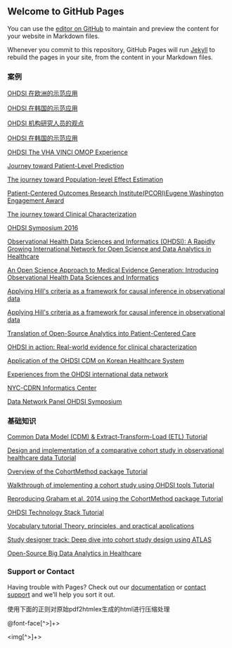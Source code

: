 ## Welcome to GitHub Pages

You can use the [editor on GitHub](https://github.com/wanghaisheng/OHDSI-Research/edit/master/README.md) to maintain and preview the content for your website in Markdown files.

Whenever you commit to this repository, GitHub Pages will run [Jekyll](https://jekyllrb.com/) to rebuild the pages in your site, from the content in your Markdown files.

### 案例







[OHDSI 在欧洲的示范应用](materials/2017/MedInfo-2017/Medinfo-Panel-OHDSI-in-Europe/Medinfo-Panel-OHDSI-in-Europe.html)

[OHDSI 在韩国的示范应用](materials/2017/MedInfo-2017/2017-08-OHDSI-medinfo-panel-RWPark_for_share/2017-08-OHDSI-medinfo-panel-RWPark_for_share.html)



[OHDSI 机构研究人员的观点](materials/2017/MedInfo-2017/2017-08-OHDSI-medinfo-panel-Huser-vLOCAL-1356-noEXTRAs/2017-08-OHDSI-medinfo-panel-Huser-vLOCAL-1356-noEXTRAs.html)




[OHDSI 在韩国的示范应用](materials/2017/OHDSI-China-WG-F2F/WENG_8_21/WENG_8_21.html)     





[OHDSI The VHA VINCI OMOP Experience](materials/2016/September-2016/presentation-slides/Community-Panel-Slides/Community-Panel-Slides.html)





[Journey toward Patient-Level Prediction](materials/2016/September-2016/presentation-slides/OHDSI-Symposium-2016-Rjinbeek-prediction-23sept2016/OHDSI-Symposium-2016-Rjinbeek-prediction-23sept2016.html)



[The journey toward Population-level Effect Estimation](materials/2016/September-2016/presentation-slides/OHDSI-Symposium-2016-Schuemie-estimation-23sept2016/OHDSI-Symposium-2016-Schuemie-estimation-23sept2016.html)



[Patient-Centered Outcomes Research Institute(PCORI)Eugene Washington Engagement Award](materials/2016/September-2016/presentation-slides/OHDSI-symposium-opening-2016-v4/OHDSI-symposium-opening-2016-v4.html)



[The journey toward Clinical Characterization](materials/2016/September-2016/presentation-slides/OHDSI-Symposium-Ryan-clinical-characterization-23sept2016/OHDSI-Symposium-Ryan-clinical-characterization-23sept2016.html)



[OHDSI Symposium 2016](materials/2016/September-2016/presentation-slides/OHDSI-Symposium-Ryan-recap-23sept2016/OHDSI-Symposium-Ryan-recap-23sept2016.html)




[Observational Health Data Sciences and Informatics (OHDSI): A Rapidly Growing International Network for Open Science and Data Analytics in Healthcare](materials/2016/March-2016/OHDSI-AMIA-CRI-panel-24mar2016/OHDSI-AMIA-CRI-panel-24mar2016.html)



[An Open Science Approach to Medical Evidence Generation: Introducing Observational Health Data Sciences and Informatics](materials/2015/June-2015/ARM-OHDSI_Duke/ARM-OHDSI_Duke.html)




[Applying Hill's criteria as a framework for causal inference in observational data](materials/2015/June-2015/OHDSI-Ryan-dsru-10jun2015/OHDSI-Ryan-dsru-10jun2015.html)




[Applying Hill's criteria as a framework for causal inference in observational data](materials/2015/October-2015/Presentation-Slides/OHDSI-Ryan-Symposium-20Oct2015/OHDSI-Ryan-Symposium-20Oct2015.html)




[Translation of Open-Source Analytics into Patient-Centered Care](materials/2015/October-2015/Presentation-Slides/OHDSI-Symposium-Pene-Talk/OHDSI-Symposium-Pene-Talk.html)


[OHDSI in action: Real-world evidence for clinical characterization](materials/2015/October-2015/Presentation-Slides/OHDSI-Symposium-RxPath-Hripcsak-2015-short/OHDSI-Symposium-RxPath-Hripcsak-2015-short.html)



[Application of the OHDSI CDM on Korean Healthcare System](materials/2015/October-2015/International-Data-Panel/OHDSI_Rae_for_upload/OHDSI_Rae_for_upload.html)


[Experiences from the OHDSI international data network](materials/2015/October-2015/International-Data-Panel/OHDSI-Symposium-Panel/OHDSI-Symposium-Panel.html)


[NYC-CDRN Informatics Center](materials/2015/October-2015/International-Data-Panel/OHDSI-Symposium-Panel-Parsa/OHDSI-Symposium-Panel-Parsa.html)



[Data Network Panel OHDSI Symposium](materials/2015/October-2015/International-Data-Panel/OHDSI-Symposium-Panel-Peter/OHDSI-Symposium-Panel-Peter.html)






### 基础知识


[Common Data Model (CDM) & Extract-Transform-Load (ETL) Tutorial](materials/2016/September-2016/tutorial-slides/MAIN-OHDSI-Symposium-2016-Common-Data-Model-and-Extract-Transform-Load-Tutorial/MAIN-OHDSI-Symposium-2016-Common-Data-Model-and-Extract-Transform-Load-Tutorial.pptx.html)


[Design and implementation of a comparative cohort study in observational healthcare data Tutorial](materials/2016/September-2016/tutorial-slides/OHDSI-Estimation-tutorial-overview-1-Ryan-24sept2016/OHDSI-Estimation-tutorial-overview-1-Ryan-24sept2016.html)




[Overview of the CohortMethod package Tutorial](materials/2016/September-2016/tutorial-slides/OHDSI-Estimation-tutorial-programmer-track-Schuemie-24Sep2016/OHDSI-Estimation-tutorial-programmer-track-Schuemie-24Sep2016.html)



[Walkthrough of implementing a cohort study using OHDSI tools Tutorial](materials/2016/September-2016/tutorial-slides/OHDSI-Estimation-tutorial-walkthru-2-Ryan-Schuemie-23Sept2016/OHDSI-Estimation-tutorial-walkthru-2-Ryan-Schuemie-23Sept2016.html)



[Reproducing Graham et al. 2014 using the CohortMethod package Tutorial](materials/2016/September-2016/tutorial-slides/OOHDSI-Estimation-tutorial-walkthru-part-2-Schuemie-24Sep2016-edit/OHDSI-Estimation-tutorial-walkthru-part-2-Schuemie-24Sep2016-edit.html)


[OHDSI Technology Stack Tutorial](materials/2016/September-2016/tutorial-slides/OHDSI-Technology-Stack/OHDSI-Technology-Stack.html)



[Vocabulary tutorial Theory, principles, and practical applications](materials/2016/September-2016/tutorial-slides/OHDSI-vocabulary-theory-principles-v4/OHDSI-vocabulary-theory-principles-v4.html)



[Study designer track: Deep dive into cohort study design using ATLAS](materials/2016/September-2016/tutorial-slides/PLP-Study-Designer-Track/PLP-Study-Designer-Track.html)



[Open-Source Big Data Analytics in Healthcare](materials/2015/August-2015/OHDSI-Tutorial-PreFinal-mod/OHDSI-Tutorial-PreFinal-mod.html)



### Support or Contact

Having trouble with Pages? Check out our [documentation](https://help.github.com/categories/github-pages-basics/) or [contact support](https://github.com/contact) and we’ll help you sort it out.

使用下面的正则对原始pdf2htmlex生成的html进行压缩处理

@font-face[^>]+>

<img[^>]+>



